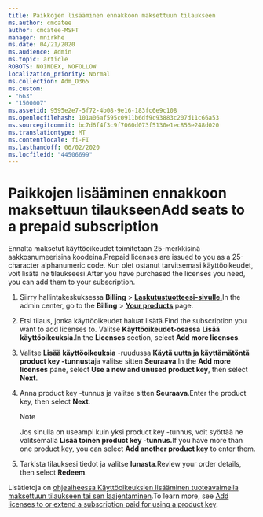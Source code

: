 ```yaml
---
title: Paikkojen lisääminen ennakkoon maksettuun tilaukseen
ms.author: cmcatee
author: cmcatee-MSFT
manager: mnirkhe
ms.date: 04/21/2020
ms.audience: Admin
ms.topic: article
ROBOTS: NOINDEX, NOFOLLOW
localization_priority: Normal
ms.collection: Adm_O365
ms.custom:
- "663"
- "1500007"
ms.assetid: 9595e2e7-5f72-4b08-9e16-183fc6e9c108
ms.openlocfilehash: 101a06af595c0911b6df9c93883c207d11c66a53
ms.sourcegitcommit: bc7d6f4f3c9f7060d073f5130e1ec856e248d020
ms.translationtype: MT
ms.contentlocale: fi-FI
ms.lasthandoff: 06/02/2020
ms.locfileid: "44506699"
---
```

# <a name="add-seats-to-a-prepaid-subscription"></a><span data-ttu-id="9544f-102">Paikkojen lisääminen ennakkoon maksettuun tilaukseen</span><span class="sxs-lookup"><span data-stu-id="9544f-102">Add seats to a prepaid subscription</span></span>

<span data-ttu-id="9544f-103">Ennalta maksetut käyttöoikeudet toimitetaan 25-merkkisinä aakkosnumeerisina koodeina.</span><span class="sxs-lookup"><span data-stu-id="9544f-103">Prepaid licenses are issued to you as a 25-character alphanumeric code.</span></span> <span data-ttu-id="9544f-104">Kun olet ostanut tarvitsemasi käyttöoikeudet, voit lisätä ne tilaukseesi.</span><span class="sxs-lookup"><span data-stu-id="9544f-104">After you have purchased the licenses you need, you can add them to your subscription.</span></span> 

1. <span data-ttu-id="9544f-105">Siirry hallintakeskuksessa **Billing**  >  **[Laskutustuotteesi-sivulle.](https://go.microsoft.com/fwlink/p/?linkid=842054)**</span><span class="sxs-lookup"><span data-stu-id="9544f-105">In the admin center, go to the **Billing** > **[Your products](https://go.microsoft.com/fwlink/p/?linkid=842054)** page.</span></span>

2. <span data-ttu-id="9544f-106">Etsi tilaus, jonka käyttöoikeudet haluat lisätä.</span><span class="sxs-lookup"><span data-stu-id="9544f-106">Find the subscription you want to add licenses to.</span></span> <span data-ttu-id="9544f-107">Valitse **Käyttöoikeudet-osassa** **Lisää käyttöoikeuksia**.</span><span class="sxs-lookup"><span data-stu-id="9544f-107">In the **Licenses** section, select **Add more licenses**.</span></span>

3. <span data-ttu-id="9544f-108">Valitse **Lisää käyttöoikeuksia** -ruudussa **Käytä uutta ja käyttämätöntä product key -tunnusta**ja valitse sitten **Seuraava**.</span><span class="sxs-lookup"><span data-stu-id="9544f-108">In the **Add more licenses** pane, select **Use a new and unused product key**, then select **Next**.</span></span>

4. <span data-ttu-id="9544f-109">Anna product key -tunnus ja valitse sitten **Seuraava**.</span><span class="sxs-lookup"><span data-stu-id="9544f-109">Enter the product key, then select **Next**.</span></span>

    > [!NOTE]
    > <span data-ttu-id="9544f-110">Jos sinulla on useampi kuin yksi product key -tunnus, voit syöttää ne valitsemalla **Lisää toinen product key -tunnus.**</span><span class="sxs-lookup"><span data-stu-id="9544f-110">If you have more than one product key, you can select **Add another product key** to enter them.</span></span>

5. <span data-ttu-id="9544f-111">Tarkista tilauksesi tiedot ja valitse **lunasta**.</span><span class="sxs-lookup"><span data-stu-id="9544f-111">Review your order details, then select **Redeem**.</span></span>

<span data-ttu-id="9544f-112">Lisätietoja on [ohjeaiheessa Käyttöoikeuksien lisääminen tuoteavaimella maksettuun tilaukseen tai sen laajentaminen](https://docs.microsoft.com/microsoft-365/commerce/licenses/add-licenses-using-product-key).</span><span class="sxs-lookup"><span data-stu-id="9544f-112">To learn more, see [Add licenses to or extend a subscription paid for using a product key](https://docs.microsoft.com/microsoft-365/commerce/licenses/add-licenses-using-product-key).</span></span>